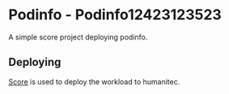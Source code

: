 # Podinfo - Podinfo12423123523

A simple score project deploying podinfo.

## Deploying

[Score](https://score.dev/) is used to deploy the workload to humanitec.
